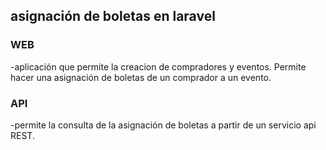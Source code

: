 
## asignación de boletas en laravel

### WEB
-aplicación que permite la creacion de compradores y eventos. Permite hacer una asignación de boletas de un comprador a un evento.

### API
-permite la consulta de la asignación de boletas a partir de un servicio api REST.



